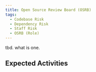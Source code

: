 ```yaml
---
title: Open Source Review Board (OSRB)
tags:
  - Codebase Risk
  - Dependency Risk
  - Staff Risk
  - OSRB (Role)
---
```


tbd.  what is one.

## Expected Activities

<BokTagList tag="OSRB (Role)" filter="Activities" />